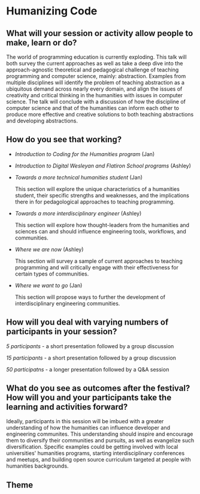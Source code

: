 Humanizing Code
===============

## What will your session or activity allow people to make, learn or do?

The world of programming education is currently exploding. 
This talk will both survey the current approaches as well 
as take a deep dive into the approach-agnostic theoretical 
and pedagogical challenge of teaching programming and computer 
science, mainly: abstraction. Examples from multiple disciplines 
will identify the problem of teaching abstraction as a ubiquitous 
demand across nearly every domain, and align the issues of creativity and critical thinking in the humanities with issues in computer science. The talk will conclude with a discussion of how 
the discipline of computer science and that of the humanities can
inform each other to produce more effective and creative solutions to both teaching abstractions and developing abstractions. 

## How do you see that working?

- _Introduction to Coding for the Humanities program_ (Jan)
- _Introduction to Digital Wesleyan and Flatiron School programs_ (Ashley)

- _Towards a more technical humanities student_ (Jan)
  
  This section will explore the unique characteristics of a humanities student, their specific strengths and weaknesses, and the implications there in for pedagological approaches to teaching programming. 

- _Towards a more interdisciplinary engineer_ (Ashley)

  This section will explore how thought-leaders from the humanities and sciences can and should influence engineering tools, workflows, and communities. 

- _Where we are now_ (Ashley)

  This section will survey a sample of current approaches to teaching programming and will critically engage with their effectiveness for certain types of communities.

- _Where we want to go_ (Jan)

  This section will propose ways to further the development of interdisciplinary engineering communities.

## How will you deal with varying numbers of participants in your session?

*5 participants* - a short presentation followed by a group discussion 

*15 participants* - a short presentation followed by a group discussion

*50 participatns* - a longer presentation followed by a Q&A session

## What do you see as outcomes after the festival? How will you and your participants take the learning and activities forward? 

Ideally, participants in this session will be imbued with a greater understanding of how the humanities can influence developer and engineering communites. This understanding should inspire and encourage them to diversify their communities and pursuits, as well as evangelize such diversification. Specific examples could be getting involved with local universities' humanities programs, starting interdisciplinary conferences and meetups, and building open source curriculum targeted at people with humanities backgrounds.

## Theme

